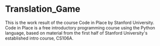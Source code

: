 # Translation_Game
This is the work result of the course Code in Place by Stanford University. 
Code in Place is a free introductory programming course using the Python language, based on material from the first half of Stanford University's established intro course, CS106A.
